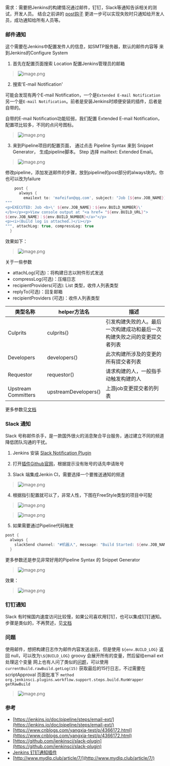 需求：需要把Jenkins的构建情况通过邮件，钉钉，Slack等通知告诉相关的测试，开发人员。
结合之前讲的 [post钩子]([https://www.jianshu.com/p/909cd0ce98d8](https://www.jianshu.com/p/909cd0ce98d8)
) 更进一步可以实现失败时只通知给开发人员，成功通知给所有人员等。

### 邮件通知
这个需要在Jenkins中配置发件人的信息，如SMTP服务器，默认的邮件内容等
来到Jenkins的Configure System

1. 首先在配置页面搜索 Location 配置Jenkins管理员的邮箱
> ![image.png](https://hexo-blog.pek3b.qingstor.com/upload_images/71414-3f2e6a645cc2a99c.png?imageMogr2/auto-orient/strip%7CimageView2/2/w/1240)

2. 搜索'E-mail Notification'

可能会发现有两个E-mail Notification，一个是`Extended E-mail Notification`另一个是`E-mail Notification`。前者是安装Jenkins时顺便安装的插件，后者是自带的。

自带的E-mail Notification功能较弱，我们配置 Extended E-mail Notification，配置项比较多，不同的点问号图标。

> ![image.png](https://hexo-blog.pek3b.qingstor.com/upload_images/71414-15374369d68c3237.png?imageMogr2/auto-orient/strip%7CimageView2/2/w/1240)

3. 来到Pipeline项目的配置页面，
通过点击 Pipeline Syntax 来到 Snippet Generator， 生成pipeline脚本。
Step 选择 mailtext: Extended Email。
> ![image.png](https://hexo-blog.pek3b.qingstor.com/upload_images/71414-cd2e596c076a09a7.png?imageMogr2/auto-orient/strip%7CimageView2/2/w/1240)

修改pipeline，添加发送邮件的步骤，放到pipeline的post部分的always块内，你也可以改为failure
```groovy
    post {
      always {
        emailext to: 'mafeifan@qq.com', subject: "Job [${env.JOB_NAME}] - Status: ${currentBuild.result?: 'success'}", body: 
"""
<p>EXECUTED: Job <b>\' ${env.JOB_NAME}：${env.BUILD_NUMBER}\'
</b></p><p>View console output at "<a href= "${env.BUILD_URL}">
${env.JOB_NAME}：${env.BUILD_NUMBER}</a>"</p>
<p><i>(Build log is attached.)</i></p>
""", attachLog: true, compressLog: true
  }
```

效果如下：
> ![image.png](https://hexo-blog.pek3b.qingstor.com/upload_images/71414-bc6e26e081f58b82.png?imageMogr2/auto-orient/strip%7CimageView2/2/w/1240)

关于一些参数
* attachLog(可选)：将构建日志以附件形式发送
* compressLog(可选)：压缩日志
* recipientProviders(可选): List 类型，收件人列表类型
* replyTo(可选)：回复邮箱
* recipientProviders (可选)：收件人列表类型

类型名称 | helper方法名 | 描述
---- | ---  | ---
Culprits | culprits()  | 引发构建失败的人。最后一次构建成功和最后一次构建失败之间的变更提交者列表
Developers | developers()  | 此次构建所涉及的变更的所有提交者列表
Requestor | requestor() | 请求构建的人，一般指手动触发构建的人
Upstream Committers | upstreamDevelopers() | 上游job变更提交者的列表

更多参数见[文档](https://jenkins.io/doc/pipeline/steps/email-ext/)

### Slack 通知
Slack 号称邮件杀手，是一款国外很火的消息聚合平台服务，通过建立不同的频道降低团队沟通的干扰。

1. Jenkins 安装 [Slack Notification Plugin]([https://plugins.jenkins.io/slack](https://plugins.jenkins.io/slack)
)

2. 打开[插件Github官网]([https://github.com/jenkinsci/slack-plugin](https://github.com/jenkinsci/slack-plugin)
)，根据提示没有账号的话先申请账号

3. Slack 端集成Jenkin CI，需要选择一个要推送通知的频道
> ![image.png](https://hexo-blog.pek3b.qingstor.com/upload_images/71414-a5ee5d7ea2cb6a3f.png?imageMogr2/auto-orient/strip%7CimageView2/2/w/1240)

4.  根据指引配置就可以了，非常人性，下图在FreeStyle类型的项目中可配
> ![image.png](https://hexo-blog.pek3b.qingstor.com/upload_images/71414-b7f463bfb9da4cb9.png?imageMogr2/auto-orient/strip%7CimageView2/2/w/1240)

> ![image.png](https://hexo-blog.pek3b.qingstor.com/upload_images/71414-88657094ea253303.png?imageMogr2/auto-orient/strip%7CimageView2/2/w/1240)

5. 如果需要通过Pipeline代码触发
```groovy
post {
  always {
    slackSend channel: "#机器人", message: "Build Started: ${env.JOB_NAME} ${env.BUILD_NUMBER}"
  }
```
更多参数还是参见非常好用的Pipeline Syntax 的 Snippet Generator
> ![image.png](https://hexo-blog.pek3b.qingstor.com/upload_images/71414-8c634186b527adc4.png?imageMogr2/auto-orient/strip%7CimageView2/2/w/1240)

效果：
> ![image.png](https://hexo-blog.pek3b.qingstor.com/upload_images/71414-2a055f985f9cf673.png?imageMogr2/auto-orient/strip%7CimageView2/2/w/1240)


### 钉钉通知
Slack 有时候国内速度访问比较慢，如果公司喜欢用钉钉，也可以集成钉钉通知。
步骤是类似的，不再赘述，见[文档]([https://github.com/jenkinsci/dingding-notifications-plugin/blob/master/readme-cn.md](https://github.com/jenkinsci/dingding-notifications-plugin/blob/master/readme-cn.md)
)


### 问题
使用邮件，想把构建日志作为邮件内容发送出去，但是使用 `${env.BUILD_LOG}` 返回 null，可以改为`\${BUILD_LOG}` groovy 会展开所有的变量，然后留给email ext 处理这个变量
网上也有人问了类似的[问题](https://stackoverflow.com/questions/48081510/cant-access-build-log-in-jenkins-pipeline)，可以使用 `currentBuild.rawBuild.getLog(15)` 获取最后的15行日志，不过需要在 scriptApproval 页面批准下 `method org.jenkinsci.plugins.workflow.support.steps.build.RunWrapper getRawBuild`
> ![image.png](https://hexo-blog.pek3b.qingstor.com/upload_images/71414-e3d683b62140b2fc.png?imageMogr2/auto-orient/strip%7CimageView2/2/w/1240)


### 参考
* [https://jenkins.io/doc/pipeline/steps/email-ext/](https://jenkins.io/doc/pipeline/steps/email-ext/)
* [https://www.cnblogs.com/yangxia-test/p/4366172.html](https://www.cnblogs.com/yangxia-test/p/4366172.html)
* [https://github.com/jenkinsci/slack-plugin](https://github.com/jenkinsci/slack-plugin)
* [Jenkins 钉钉通知插件](https://github.com/jenkinsci/dingtalk-plugin)
* [http://www.mydlq.club/article/7/](http://www.mydlq.club/article/7/)

